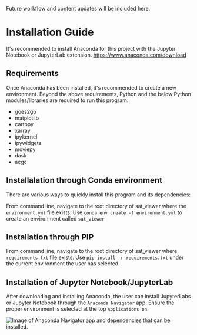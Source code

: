 Future workflow and content updates will be included here.

# Installation Guide

It's recommended to install Anaconda for this project with the Jupyter Notebook or JupyterLab extension.
https://www.anaconda.com/download

## Requirements
Once Anaconda has been installed, it's recommended to create a new environment. Beyond the above requirements,
Python and the below Python modules/libraries are required to run this program:

  - goes2go
  - matplotlib
  - cartopy
  - xarray
  - ipykernel
  - ipywidgets
  - moviepy
  - dask
  - acgc

## Installalation through Conda environment
There are various ways to quickly install this program and its dependencies:

From command line, navigate to the root directory of sat_viewer where the `environment.yml` file exists.
Use `conda env create -f environment.yml` to create an environment called `sat_viewer`

## Installation through PIP
From command line, navigate to the root directory of sat_viewer where `requirements.txt` file exists.
Use `pip install -r requirements.txt` under the current environment the user has selected.

## Installation of Jupyter Notebook/JupyterLab
After downloading and installing Anaconda, the user can install JupyterLabs or Jupyter Notebook through
the `Anaconda Navigator` app. Ensure the proper environment is selected at the top `Applications on`.

![Image of Anaconda Navigator app and dependencies that can be installed.](https://i.imgur.com/U9brEFs.png)